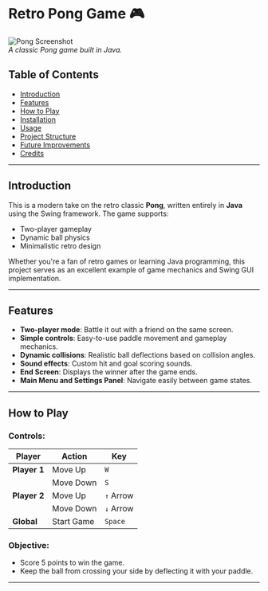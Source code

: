 # Retro Pong Game 🎮

![Pong Screenshot](https://via.placeholder.com/768x576?text=Screenshot)  
*A classic Pong game built in Java.*

## Table of Contents
- [Introduction](#introduction)
- [Features](#features)
- [How to Play](#how-to-play)
- [Installation](#installation)
- [Usage](#usage)
- [Project Structure](#project-structure)
- [Future Improvements](#future-improvements)
- [Credits](#credits)

---

## Introduction

This is a modern take on the retro classic **Pong**, written entirely in **Java** using the Swing framework. The game supports:
- Two-player gameplay
- Dynamic ball physics
- Minimalistic retro design

Whether you're a fan of retro games or learning Java programming, this project serves as an excellent example of game mechanics and Swing GUI implementation.

---

## Features
- **Two-player mode**: Battle it out with a friend on the same screen.
- **Simple controls**: Easy-to-use paddle movement and gameplay mechanics.
- **Dynamic collisions**: Realistic ball deflections based on collision angles.
- **Sound effects**: Custom hit and goal scoring sounds.
- **End Screen**: Displays the winner after the game ends.
- **Main Menu and Settings Panel**: Navigate easily between game states.

---

## How to Play

### Controls:
| Player         | Action         | Key       |
|----------------|----------------|-----------|
| **Player 1**   | Move Up        | `W`       |
|                | Move Down      | `S`       |
| **Player 2**   | Move Up        | `↑` Arrow |
|                | Move Down      | `↓` Arrow |
| **Global**     | Start Game     | `Space`   |

### Objective:
- Score 5 points to win the game.
- Keep the ball from crossing your side by deflecting it with your paddle.

---

